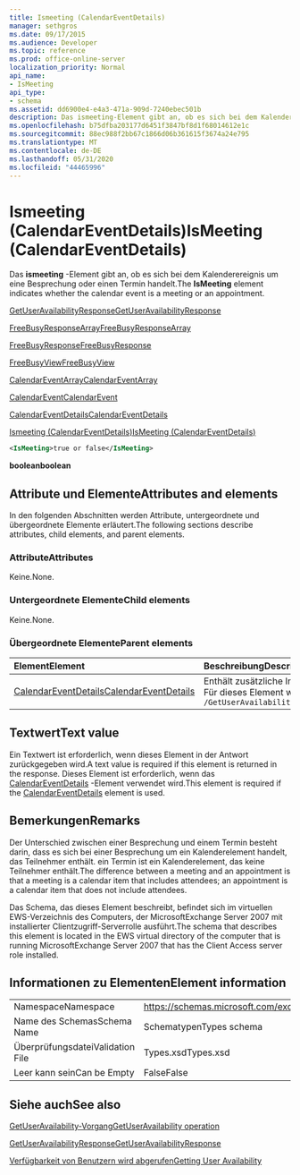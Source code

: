 ```yaml
---
title: Ismeeting (CalendarEventDetails)
manager: sethgros
ms.date: 09/17/2015
ms.audience: Developer
ms.topic: reference
ms.prod: office-online-server
localization_priority: Normal
api_name:
- IsMeeting
api_type:
- schema
ms.assetid: dd6900e4-e4a3-471a-909d-7240ebec501b
description: Das ismeeting-Element gibt an, ob es sich bei dem Kalenderereignis um eine Besprechung oder einen Termin handelt.
ms.openlocfilehash: b75dfba203177d6451f3847bf8d1f68014612e1c
ms.sourcegitcommit: 88ec988f2bb67c1866d06b361615f3674a24e795
ms.translationtype: MT
ms.contentlocale: de-DE
ms.lasthandoff: 05/31/2020
ms.locfileid: "44465996"
---
```

# <a name="ismeeting-calendareventdetails"></a><span data-ttu-id="1f3da-103">Ismeeting (CalendarEventDetails)</span><span class="sxs-lookup"><span data-stu-id="1f3da-103">IsMeeting (CalendarEventDetails)</span></span>

<span data-ttu-id="1f3da-104">Das **ismeeting** -Element gibt an, ob es sich bei dem Kalenderereignis um eine Besprechung oder einen Termin handelt.</span><span class="sxs-lookup"><span data-stu-id="1f3da-104">The **IsMeeting** element indicates whether the calendar event is a meeting or an appointment.</span></span> 
  
[<span data-ttu-id="1f3da-105">GetUserAvailabilityResponse</span><span class="sxs-lookup"><span data-stu-id="1f3da-105">GetUserAvailabilityResponse</span></span>](getuseravailabilityresponse.md)
  
[<span data-ttu-id="1f3da-106">FreeBusyResponseArray</span><span class="sxs-lookup"><span data-stu-id="1f3da-106">FreeBusyResponseArray</span></span>](freebusyresponsearray.md)
  
[<span data-ttu-id="1f3da-107">FreeBusyResponse</span><span class="sxs-lookup"><span data-stu-id="1f3da-107">FreeBusyResponse</span></span>](freebusyresponse.md)
  
[<span data-ttu-id="1f3da-108">FreeBusyView</span><span class="sxs-lookup"><span data-stu-id="1f3da-108">FreeBusyView</span></span>](freebusyview.md)
  
[<span data-ttu-id="1f3da-109">CalendarEventArray</span><span class="sxs-lookup"><span data-stu-id="1f3da-109">CalendarEventArray</span></span>](calendareventarray.md)
  
[<span data-ttu-id="1f3da-110">CalendarEvent</span><span class="sxs-lookup"><span data-stu-id="1f3da-110">CalendarEvent</span></span>](calendarevent.md)
  
[<span data-ttu-id="1f3da-111">CalendarEventDetails</span><span class="sxs-lookup"><span data-stu-id="1f3da-111">CalendarEventDetails</span></span>](calendareventdetails.md)
  
[<span data-ttu-id="1f3da-112">Ismeeting (CalendarEventDetails)</span><span class="sxs-lookup"><span data-stu-id="1f3da-112">IsMeeting (CalendarEventDetails)</span></span>](ismeeting-calendareventdetails.md)
  
```xml
<IsMeeting>true or false</IsMeeting>
```

 <span data-ttu-id="1f3da-113">**boolean**</span><span class="sxs-lookup"><span data-stu-id="1f3da-113">**boolean**</span></span>
## <a name="attributes-and-elements"></a><span data-ttu-id="1f3da-114">Attribute und Elemente</span><span class="sxs-lookup"><span data-stu-id="1f3da-114">Attributes and elements</span></span>

<span data-ttu-id="1f3da-115">In den folgenden Abschnitten werden Attribute, untergeordnete und übergeordnete Elemente erläutert.</span><span class="sxs-lookup"><span data-stu-id="1f3da-115">The following sections describe attributes, child elements, and parent elements.</span></span>
  
### <a name="attributes"></a><span data-ttu-id="1f3da-116">Attribute</span><span class="sxs-lookup"><span data-stu-id="1f3da-116">Attributes</span></span>

<span data-ttu-id="1f3da-117">Keine.</span><span class="sxs-lookup"><span data-stu-id="1f3da-117">None.</span></span>
  
### <a name="child-elements"></a><span data-ttu-id="1f3da-118">Untergeordnete Elemente</span><span class="sxs-lookup"><span data-stu-id="1f3da-118">Child elements</span></span>

<span data-ttu-id="1f3da-119">Keine.</span><span class="sxs-lookup"><span data-stu-id="1f3da-119">None.</span></span>
  
### <a name="parent-elements"></a><span data-ttu-id="1f3da-120">Übergeordnete Elemente</span><span class="sxs-lookup"><span data-stu-id="1f3da-120">Parent elements</span></span>

|<span data-ttu-id="1f3da-121">**Element**</span><span class="sxs-lookup"><span data-stu-id="1f3da-121">**Element**</span></span>|<span data-ttu-id="1f3da-122">**Beschreibung**</span><span class="sxs-lookup"><span data-stu-id="1f3da-122">**Description**</span></span>|
|:-----|:-----|
|[<span data-ttu-id="1f3da-123">CalendarEventDetails</span><span class="sxs-lookup"><span data-stu-id="1f3da-123">CalendarEventDetails</span></span>](calendareventdetails.md) <br/> |<span data-ttu-id="1f3da-124">Enthält zusätzliche Informationen für ein Calendar-Ereignis.</span><span class="sxs-lookup"><span data-stu-id="1f3da-124">Provides additional information for a calendar event.</span></span>  <br/> <span data-ttu-id="1f3da-125">Für dieses Element wird folgender XPath-Ausdruck verwendet: </span><span class="sxs-lookup"><span data-stu-id="1f3da-125">The following is the XPath expression to this element:</span></span>  <br/>  `/GetUserAvailabilityResponse/FreeBusyResponseArray/FreeBusyResponse/FreeBusyView/CalendarEventArray/CalendarEvent[i]/CalendarEventDetails` <br/> |
   
## <a name="text-value"></a><span data-ttu-id="1f3da-126">Textwert</span><span class="sxs-lookup"><span data-stu-id="1f3da-126">Text value</span></span>

<span data-ttu-id="1f3da-127">Ein Textwert ist erforderlich, wenn dieses Element in der Antwort zurückgegeben wird.</span><span class="sxs-lookup"><span data-stu-id="1f3da-127">A text value is required if this element is returned in the response.</span></span> <span data-ttu-id="1f3da-128">Dieses Element ist erforderlich, wenn das [CalendarEventDetails](calendareventdetails.md) -Element verwendet wird.</span><span class="sxs-lookup"><span data-stu-id="1f3da-128">This element is required if the [CalendarEventDetails](calendareventdetails.md) element is used.</span></span> 
  
## <a name="remarks"></a><span data-ttu-id="1f3da-129">Bemerkungen</span><span class="sxs-lookup"><span data-stu-id="1f3da-129">Remarks</span></span>

<span data-ttu-id="1f3da-130">Der Unterschied zwischen einer Besprechung und einem Termin besteht darin, dass es sich bei einer Besprechung um ein Kalenderelement handelt, das Teilnehmer enthält. ein Termin ist ein Kalenderelement, das keine Teilnehmer enthält.</span><span class="sxs-lookup"><span data-stu-id="1f3da-130">The difference between a meeting and an appointment is that a meeting is a calendar item that includes attendees; an appointment is a calendar item that does not include attendees.</span></span>
  
<span data-ttu-id="1f3da-131">Das Schema, das dieses Element beschreibt, befindet sich im virtuellen EWS-Verzeichnis des Computers, der MicrosoftExchange Server 2007 mit installierter Clientzugriff-Serverrolle ausführt.</span><span class="sxs-lookup"><span data-stu-id="1f3da-131">The schema that describes this element is located in the EWS virtual directory of the computer that is running MicrosoftExchange Server 2007 that has the Client Access server role installed.</span></span>
  
## <a name="element-information"></a><span data-ttu-id="1f3da-132">Informationen zu Elementen</span><span class="sxs-lookup"><span data-stu-id="1f3da-132">Element information</span></span>

|||
|:-----|:-----|
|<span data-ttu-id="1f3da-133">Namespace</span><span class="sxs-lookup"><span data-stu-id="1f3da-133">Namespace</span></span>  <br/> |https://schemas.microsoft.com/exchange/services/2006/types  <br/> |
|<span data-ttu-id="1f3da-134">Name des Schemas</span><span class="sxs-lookup"><span data-stu-id="1f3da-134">Schema Name</span></span>  <br/> |<span data-ttu-id="1f3da-135">Schematypen</span><span class="sxs-lookup"><span data-stu-id="1f3da-135">Types schema</span></span>  <br/> |
|<span data-ttu-id="1f3da-136">Überprüfungsdatei</span><span class="sxs-lookup"><span data-stu-id="1f3da-136">Validation File</span></span>  <br/> |<span data-ttu-id="1f3da-137">Types.xsd</span><span class="sxs-lookup"><span data-stu-id="1f3da-137">Types.xsd</span></span>  <br/> |
|<span data-ttu-id="1f3da-138">Leer kann sein</span><span class="sxs-lookup"><span data-stu-id="1f3da-138">Can be Empty</span></span>  <br/> |<span data-ttu-id="1f3da-139">False</span><span class="sxs-lookup"><span data-stu-id="1f3da-139">False</span></span>  <br/> |
   
## <a name="see-also"></a><span data-ttu-id="1f3da-140">Siehe auch</span><span class="sxs-lookup"><span data-stu-id="1f3da-140">See also</span></span>



[<span data-ttu-id="1f3da-141">GetUserAvailability-Vorgang</span><span class="sxs-lookup"><span data-stu-id="1f3da-141">GetUserAvailability operation</span></span>](getuseravailability-operation.md)
  
[<span data-ttu-id="1f3da-142">GetUserAvailabilityResponse</span><span class="sxs-lookup"><span data-stu-id="1f3da-142">GetUserAvailabilityResponse</span></span>](getuseravailabilityresponse.md)


[<span data-ttu-id="1f3da-143">Verfügbarkeit von Benutzern wird abgerufen</span><span class="sxs-lookup"><span data-stu-id="1f3da-143">Getting User Availability</span></span>](https://msdn.microsoft.com/library/d4133fcb-9b0f-4e6b-aadf-a389da83516a%28Office.15%29.aspx)

